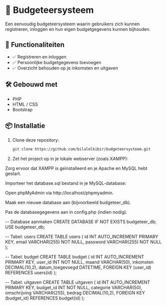 # 💸 Budgeteersysteem

Een eenvoudig budgeteersysteem waarin gebruikers zich kunnen registreren, inloggen en hun eigen budgetgegevens kunnen bijhouden.

## 🚀 Functionaliteiten

- ✅ Registreren en inloggen
- ✅ Persoonlijke budgetgegevens toevoegen
- ✅ Overzicht behouden op je inkomsten en uitgaven

## 🛠️ Gebouwd met

- PHP
- HTML / CSS
- Bootstrap

## 📦 Installatie

1. Clone deze repository:
   ```bash
   git clone https://github.com/bilalelkibir/budgeteersysteem.git

2. Zet het project op in je lokale webserver (zoals XAMPP):

Zorg ervoor dat XAMPP is geïnstalleerd en je Apache en MySQL hebt gestart.

Importeer het database.sql bestand in je MySQL-database:

Open phpMyAdmin via http://localhost/phpmyadmin.

Maak een nieuwe database aan (bijvoorbeeld budgeteer_db).

Pas de databasegegevens aan in config.php (indien nodig).

-- Database aanmaken
CREATE DATABASE IF NOT EXISTS budgeteer_db;
USE budgeteer_db;

-- Tabel: users
CREATE TABLE users (
    id INT AUTO_INCREMENT PRIMARY KEY,
    email VARCHAR(255) NOT NULL,
    password VARCHAR(255) NOT NULL
);

-- Tabel: budget
CREATE TABLE budget (
    id INT AUTO_INCREMENT PRIMARY KEY,
    user_id INT NOT NULL,
    maand VARCHAR(50),
    inkomsten DECIMAL(10,2),
    datum_toegevoegd DATETIME,
    FOREIGN KEY (user_id) REFERENCES users(id)
);

-- Tabel: uitgaven
CREATE TABLE uitgaven (
    id INT AUTO_INCREMENT PRIMARY KEY,
    budget_id INT NOT NULL,
    categorie VARCHAR(50),
    omschrijving VARCHAR(255),
    bedrag DECIMAL(10,2),
    FOREIGN KEY (budget_id) REFERENCES budget(id)
);
